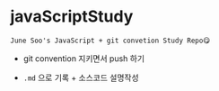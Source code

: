 # javaScriptStudy
`June Soo's JavaScript + git convetion Study Repo😋`

- git convention 지키면서 push 하기

- `.md` 으로 기록 + 소스코드 설명작성